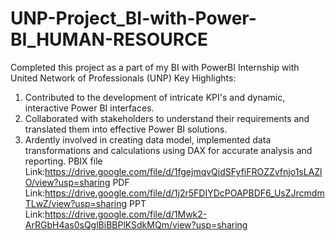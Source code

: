 # UNP-Project_BI-with-Power-BI_HUMAN-RESOURCE
Completed this project as a part of my BI with PowerBI Internship with United Network of Professionals (UNP)
Key Highlights:
1. Contributed to the development of intricate KPI's and dynamic, interactive Power BI interfaces.
2. Collaborated with stakeholders to understand their requirements and translated them into effective Power BI solutions.
3. Ardently involved in creating data model, implemented data transformations and calculations using DAX for accurate analysis and reporting.
PBIX file Link:https://drive.google.com/file/d/1fgejmqvQjdSFyfiFROZZvfnjo1sLAZlO/view?usp=sharing
PDF Link:https://drive.google.com/file/d/1j2r5FDIYDcPOAPBDF6_UsZJrcmdmTLwZ/view?usp=sharing
PPT Link:https://drive.google.com/file/d/1Mwk2-ArRGbH4as0sQglBiBBPlKSdkMQm/view?usp=sharing
